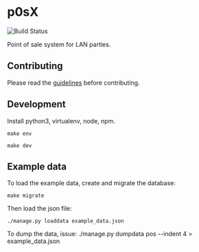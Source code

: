 # p0sX
![Build Status](https://github.com/nuxis/p0sX-server/workflows/p0sx-server-build/badge.svg?branch=master&event=push)


Point of sale system for LAN parties.

## Contributing

Please read the [guidelines](https://github.com/nuxis/p0sX-server/blob/master/.github/CONTRIBUTING.md) before contributing.

## Development

Install python3, virtualenv, node, npm.

    make env

    make dev

## Example data

To load the example data, create and migrate the database:

    make migrate

Then load the json file:

    ./manage.py loaddata example_data.json

To dump the data, issue:
    ./manage.py dumpdata pos --indent 4 > example_data.json

